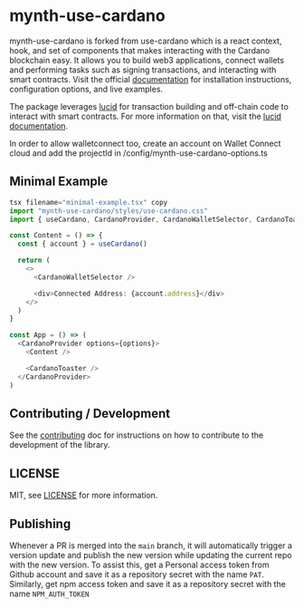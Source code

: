 # mynth-use-cardano

mynth-use-cardano is forked from use-cardano which is a react context,
hook, and set of components that makes interacting with the Cardano
blockchain easy. It allows you to build web3 applications, connect
wallets and performing tasks such as signing transactions, and
interacting with smart contracts. Visit the official
[documentation](https://use-cardano.alangaming.com/) for installation
instructions, configuration options, and live examples.

The package leverages [lucid](https://github.com/spacebudz/lucid) for
transaction building and off-chain code to interact with smart
contracts. For more information on that, visit the [lucid
documentation](https://lucid.spacebudz.io/).

In order to allow walletconnect too, create an account on Wallet Connect
cloud and add the projectId in /config/mynth-use-cardano-options.ts

## Minimal Example

``` typescript
tsx filename="minimal-example.tsx" copy
import "mynth-use-cardano/styles/use-cardano.css"
import { useCardano, CardanoProvider, CardanoWalletSelector, CardanoToaster } from "mynth-use-cardano"

const Content = () => {
  const { account } = useCardano()

  return (
    <>
      <CardanoWalletSelector />

      <div>Connected Address: {account.address}</div>
    </>
  )
}

const App = () => (
  <CardanoProvider options={options}>
    <Content />

    <CardanoToaster />
  </CardanoProvider>
)
```

## Contributing / Development

See the [contributing](/docs/CONTRIBUTING) doc for instructions on how
to contribute to the development of the library.

## LICENSE

MIT, see [LICENSE](/LICENSE) for more information.

## Publishing

Whenever a PR is merged into the `main` branch, it will automatically
trigger a version update and publish the new version while updating the
current repo with the new version. To assist this, get a Personal access
token from Github account and save it as a repository secret with the
name `PAT`. Similarly, get npm access token and save it as a repository
secret with the name `NPM_AUTH_TOKEN`

